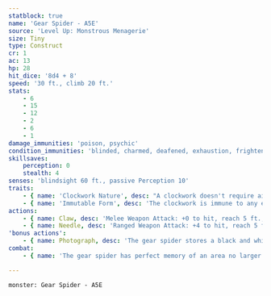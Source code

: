 ```yaml
---
statblock: true
name: 'Gear Spider - A5E'
source: 'Level Up: Monstrous Menagerie'
size: Tiny
type: Construct
cr: 1
ac: 13
hp: 28
hit_dice: '8d4 + 8'
speed: '30 ft., climb 20 ft.'
stats:
    - 6
    - 15
    - 12
    - 2
    - 6
    - 1
damage_immunities: 'poison, psychic'
condition_immunities: 'blinded, charmed, deafened, exhaustion, frightened, paralyzed, petrified, poisoned'
skillsaves:
    perception: 0
    stealth: 4
senses: 'blindsight 60 ft., passive Perception 10'
traits:
    - { name: 'Clockwork Nature', desc: "A clockwork doesn't require air, nourishment, or rest, and is immune to disease." }
    - { name: 'Immutable Form', desc: 'The clockwork is immune to any effect that would alter its form.' }
actions:
    - { name: Claw, desc: 'Melee Weapon Attack: +0 to hit, reach 5 ft., one target. Hit: 1 slashing damage.' }
    - { name: Needle, desc: 'Ranged Weapon Attack: +4 to hit, reach 5 ft., one target. Hit: 4 (1d4 + 2) piercing damage.' }
'bonus actions':
    - { name: Photograph, desc: 'The gear spider stores a black and white image of what it can see. The gear spider can hold up to 10 images at a time. Retrieving the image storage device inside the gear spider requires 1 minute. Once the device is accessed, viewing a stored image requires a DC 12 Investigation check to make out any details.' }
combat:
    - { name: 'The gear spider has perfect memory of an area no larger than a 1,000-foot cube', desc: 'When the gear spider senses an intruder or a clue to intrusion in its area, it uses Photograph. If attacked, it responds with its needle attack and flees.' }

---
```

```statblock
monster: Gear Spider - A5E
```

